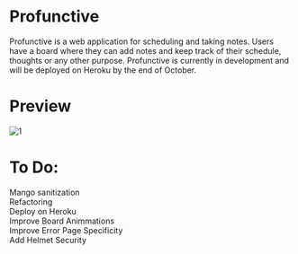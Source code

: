 # Profunctive
Profunctive is a web application for scheduling and taking notes. Users have a board where they can add notes and keep track of their schedule, thoughts or any other purpose. Profunctive is currently in development and will be deployed on Heroku by the end of October.

# Preview
![1](https://user-images.githubusercontent.com/66099044/133950668-55e2a3d5-9d52-42f7-b1b0-2feaffd7b4b4.png)

# To Do:<br>
Mango sanitization<br>
Refactoring<br>
Deploy on Heroku<br>
Improve Board Animmations<br>
Improve Error Page Specificity<br>
Add Helmet Security<br>
